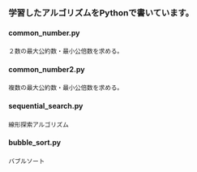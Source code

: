 ### 学習したアルゴリズムをPythonで書いています。

#### common_number.py
    ２数の最大公約数・最小公倍数を求める。

#### common_number2.py
    複数の最大公約数・最小公倍数を求める。

#### sequential_search.py
    線形探索アルゴリズム

#### bubble_sort.py
    バブルソート